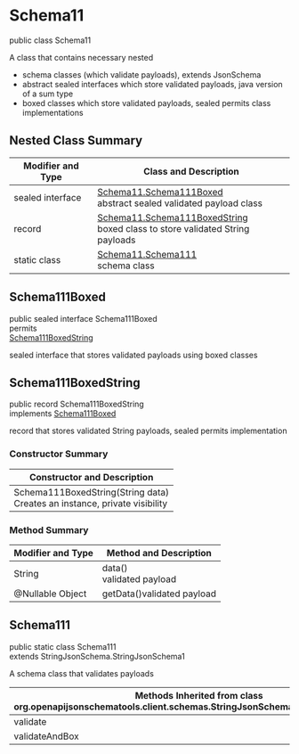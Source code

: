 # Schema11
public class Schema11<br>

A class that contains necessary nested
- schema classes (which validate payloads), extends JsonSchema
- abstract sealed interfaces which store validated payloads, java version of a sum type
- boxed classes which store validated payloads, sealed permits class implementations

## Nested Class Summary
| Modifier and Type | Class and Description |
| ----------------- | ---------------------- |
| sealed interface | [Schema11.Schema111Boxed](#schema111boxed)<br> abstract sealed validated payload class |
| record | [Schema11.Schema111BoxedString](#schema111boxedstring)<br> boxed class to store validated String payloads |
| static class | [Schema11.Schema111](#schema111)<br> schema class |

## Schema111Boxed
public sealed interface Schema111Boxed<br>
permits<br>
[Schema111BoxedString](#schema111boxedstring)

sealed interface that stores validated payloads using boxed classes

## Schema111BoxedString
public record Schema111BoxedString<br>
implements [Schema111Boxed](#schema111boxed)

record that stores validated String payloads, sealed permits implementation

### Constructor Summary
| Constructor and Description |
| --------------------------- |
| Schema111BoxedString(String data)<br>Creates an instance, private visibility |

### Method Summary
| Modifier and Type | Method and Description |
| ----------------- | ---------------------- |
| String | data()<br>validated payload |
| @Nullable Object | getData()validated payload |

## Schema111
public static class Schema111<br>
extends StringJsonSchema.StringJsonSchema1

A schema class that validates payloads

| Methods Inherited from class org.openapijsonschematools.client.schemas.StringJsonSchema.StringJsonSchema1 |
| ------------------------------------------------------------------ |
| validate                                                           |
| validateAndBox                                                     |
